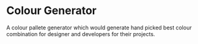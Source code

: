 # Colour Generator

A colour pallete generator which would generate hand picked best colour combination for designer and developers for their projects.
